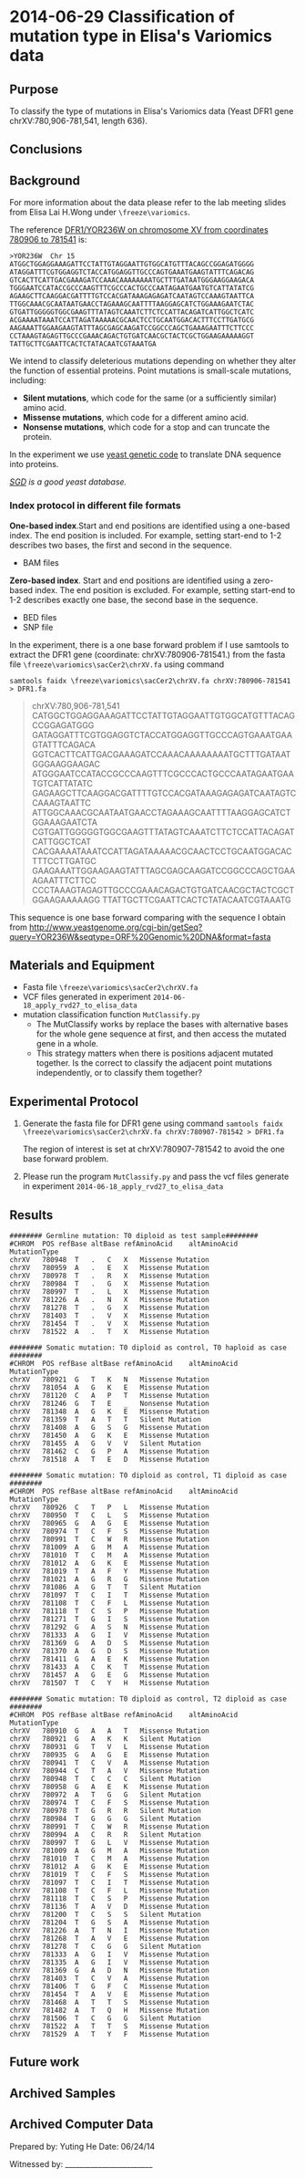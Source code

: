 2014-06-29 Classification of mutation type in Elisa's Variomics data
==============================

Purpose
------------
To classify the type of mutations in Elisa's Variomics data (Yeast DFR1 gene chrXV:780,906-781,541, length 636). 

Conclusions
-----------------

Background
----------------
For more information about the data please refer to the lab meeting slides from Elisa Lai H.Wong under `\freeze\variomics`.

The reference [DFR1/YOR236W on chromosome XV from coordinates 780906 to 781541](http://www.yeastgenome.org/cgi-bin/getSeq?query=YOR236W&seqtype=ORF%20Genomic%20DNA&format=fasta) is:

	>YOR236W  Chr 15  
	ATGGCTGGAGGAAAGATTCCTATTGTAGGAATTGTGGCATGTTTACAGCCGGAGATGGGG
	ATAGGATTTCGTGGAGGTCTACCATGGAGGTTGCCCAGTGAAATGAAGTATTTCAGACAG
	GTCACTTCATTGACGAAAGATCCAAACAAAAAAAATGCTTTGATAATGGGAAGGAAGACA
	TGGGAATCCATACCGCCCAAGTTTCGCCCACTGCCCAATAGAATGAATGTCATTATATCG
	AGAAGCTTCAAGGACGATTTTGTCCACGATAAAGAGAGATCAATAGTCCAAAGTAATTCA
	TTGGCAAACGCAATAATGAACCTAGAAAGCAATTTTAAGGAGCATCTGGAAAGAATCTAC
	GTGATTGGGGGTGGCGAAGTTTATAGTCAAATCTTCTCCATTACAGATCATTGGCTCATC
	ACGAAAATAAATCCATTAGATAAAAACGCAACTCCTGCAATGGACACTTTCCTTGATGCG
	AAGAAATTGGAAGAAGTATTTAGCGAGCAAGATCCGGCCCAGCTGAAAGAATTTCTTCCC
	CCTAAAGTAGAGTTGCCCGAAACAGACTGTGATCAACGCTACTCGCTGGAAGAAAAAGGT
	TATTGCTTCGAATTCACTCTATACAATCGTAAATGA

We intend to classify deleterious mutations depending on whether they alter the function of essential proteins. Point mutations is small-scale mutations, including:

- **Silent mutations**, which code for the same (or a sufficiently similar) amino acid.
- **Missense mutations**, which code for a different amino acid.
- **Nonsense mutations**, which code for a stop and can truncate the protein.

In the experiment we use [yeast genetic code](http://www.ncbi.nlm.nih.gov/Taxonomy/Utils/wprintgc.cgi?mode=c#SG12) to translate DNA sequence into proteins. 

*[SGD](http://www.yeastgenome.org/) is a good yeast database.*

### Index protocol in different file formats
**One-based index**.Start and end positions are identified using a one-based index. The end position is included. For example, setting start-end to 1-2 describes two bases, the first and second in the sequence.

- BAM files

**Zero-based index**. Start and end positions are identified using a zero-based index. The end position is excluded. For example, setting start-end to 1-2 describes exactly one base, the second base in the sequence.

- BED files
- SNP file

In the experiment, there is a one base forward problem if I use samtools to extract the DFR1 gene (coordinate: chrXV:780906-781541.) from the fasta file  `\freeze\variomics\sacCer2\chrXV.fa` using command
	
	samtools faidx \freeze\variomics\sacCer2\chrXV.fa chrXV:780906-781541 > DFR1.fa

>chrXV:780,906-781,541
CATGGCTGGAGGAAAGATTCCTATTGTAGGAATTGTGGCATGTTTACAGCCGGAGATGGG
GATAGGATTTCGTGGAGGTCTACCATGGAGGTTGCCCAGTGAAATGAAGTATTTCAGACA
GGTCACTTCATTGACGAAAGATCCAAACAAAAAAAATGCTTTGATAATGGGAAGGAAGAC
ATGGGAATCCATACCGCCCAAGTTTCGCCCACTGCCCAATAGAATGAATGTCATTATATC
GAGAAGCTTCAAGGACGATTTTGTCCACGATAAAGAGAGATCAATAGTCCAAAGTAATTC
ATTGGCAAACGCAATAATGAACCTAGAAAGCAATTTTAAGGAGCATCTGGAAAGAATCTA
CGTGATTGGGGGTGGCGAAGTTTATAGTCAAATCTTCTCCATTACAGATCATTGGCTCAT
CACGAAAATAAATCCATTAGATAAAAACGCAACTCCTGCAATGGACACTTTCCTTGATGC
GAAGAAATTGGAAGAAGTATTTAGCGAGCAAGATCCGGCCCAGCTGAAAGAATTTCTTCC
CCCTAAAGTAGAGTTGCCCGAAACAGACTGTGATCAACGCTACTCGCTGGAAGAAAAAGG
TTATTGCTTCGAATTCACTCTATACAATCGTAAATG

This sequence is one base forward comparing with the sequence I obtain from http://www.yeastgenome.org/cgi-bin/getSeq?query=YOR236W&seqtype=ORF%20Genomic%20DNA&format=fasta


Materials and Equipment
------------------------------
- Fasta file  `\freeze\variomics\sacCer2\chrXV.fa`
- VCF files generated in experiment `2014-06-18_apply_rvd27_to_elisa_data`
- mutation classification function `MutClassify.py`
	- The MutClassify works by replace the bases with alternative bases for the whole gene sequence at first, and then access the mutated gene in a whole.
	- This strategy matters when there is positions adjacent mutated together. Is the correct to classify the adjacent point mutations independently, or to classify them together?

Experimental Protocol
---------------------------
1. Generate the fasta file for DFR1 gene using command
	`samtools faidx \freeze\variomics\sacCer2\chrXV.fa chrXV:780907-781542 > DFR1.fa`

	The region of interest is set at chrXV:780907-781542 to avoid the one base forward problem.
2. Please run the program `MutClassify.py` and pass the vcf files generate in experiment `2014-06-18_apply_rvd27_to_elisa_data`


Results
-----------	
    ######## Germline mutation: T0 diploid as test sample########
	#CHROM	POS	refBase	altBase	refAminoAcid	altAminoAcid	MutationType
	chrXV	780948	T	.	C	X	Missense Mutation
	chrXV	780959	A	.	E	X	Missense Mutation
	chrXV	780978	T	.	R	X	Missense Mutation
	chrXV	780984	T	.	G	X	Missense Mutation
	chrXV	780997	T	.	L	X	Missense Mutation
	chrXV	781226	A	.	N	X	Missense Mutation
	chrXV	781278	T	.	G	X	Missense Mutation
	chrXV	781403	T	.	V	X	Missense Mutation
	chrXV	781454	T	.	V	X	Missense Mutation
	chrXV	781522	A	.	T	X	Missense Mutation
				
	######## Somatic mutation: T0 diploid as control, T0 haploid as case ########
	#CHROM	POS	refBase	altBase	refAminoAcid	altAminoAcid	MutationType
	chrXV	780921	G	T	K	N	Missense Mutation
	chrXV	781054	A	G	K	E	Missense Mutation
	chrXV	781120	C	A	P	T	Missense Mutation
	chrXV	781246	G	T	E	_	Nonsense Mutation
	chrXV	781348	A	G	K	E	Missense Mutation
	chrXV	781359	T	A	T	T	Silent Mutation
	chrXV	781408	A	G	S	G	Missense Mutation
	chrXV	781450	A	G	K	E	Missense Mutation
	chrXV	781455	A	G	V	V	Silent Mutation
	chrXV	781462	C	G	P	A	Missense Mutation
	chrXV	781518	A	T	E	D	Missense Mutation

	######## Somatic mutation: T0 diploid as control, T1 diploid as case ########
	#CHROM	POS	refBase	altBase	refAminoAcid	altAminoAcid	MutationType
	chrXV	780926	C	T	P	L	Missense Mutation
	chrXV	780950	T	C	L	S	Missense Mutation
	chrXV	780965	G	A	G	E	Missense Mutation
	chrXV	780974	T	C	F	S	Missense Mutation
	chrXV	780991	T	C	W	R	Missense Mutation
	chrXV	781009	A	G	M	A	Missense Mutation
	chrXV	781010	T	C	M	A	Missense Mutation
	chrXV	781012	A	G	K	E	Missense Mutation
	chrXV	781019	T	A	F	Y	Missense Mutation
	chrXV	781021	A	G	R	G	Missense Mutation
	chrXV	781086	A	G	T	T	Silent Mutation
	chrXV	781097	T	C	I	T	Missense Mutation
	chrXV	781108	T	C	F	L	Missense Mutation
	chrXV	781118	T	C	S	P	Missense Mutation
	chrXV	781271	T	G	I	S	Missense Mutation
	chrXV	781292	G	A	S	N	Missense Mutation
	chrXV	781333	A	G	I	V	Missense Mutation
	chrXV	781369	G	A	D	S	Missense Mutation
	chrXV	781370	A	G	D	S	Missense Mutation
	chrXV	781411	G	A	E	K	Missense Mutation
	chrXV	781433	A	C	K	T	Missense Mutation
	chrXV	781457	A	G	E	G	Missense Mutation
	chrXV	781507	T	C	Y	H	Missense Mutation

	######## Somatic mutation: T0 diploid as control, T2 diploid as case ########
	#CHROM	POS	refBase	altBase	refAminoAcid	altAminoAcid	MutationType
	chrXV	780910	G	A	A	T	Missense Mutation
	chrXV	780921	G	A	K	K	Silent Mutation
	chrXV	780931	G	T	V	L	Missense Mutation
	chrXV	780935	G	A	G	E	Missense Mutation
	chrXV	780941	T	C	V	A	Missense Mutation
	chrXV	780944	C	T	A	V	Missense Mutation
	chrXV	780948	T	C	C	C	Silent Mutation
	chrXV	780958	G	A	E	K	Missense Mutation
	chrXV	780972	A	T	G	G	Silent Mutation
	chrXV	780974	T	C	F	S	Missense Mutation
	chrXV	780978	T	G	R	R	Silent Mutation
	chrXV	780984	T	G	G	G	Silent Mutation
	chrXV	780991	T	C	W	R	Missense Mutation
	chrXV	780994	A	C	R	R	Silent Mutation
	chrXV	780997	T	G	L	V	Missense Mutation
	chrXV	781009	A	G	M	A	Missense Mutation
	chrXV	781010	T	C	M	A	Missense Mutation
	chrXV	781012	A	G	K	E	Missense Mutation
	chrXV	781019	T	C	F	S	Missense Mutation
	chrXV	781097	T	C	I	T	Missense Mutation
	chrXV	781108	T	C	F	L	Missense Mutation
	chrXV	781118	T	C	S	P	Missense Mutation
	chrXV	781136	T	A	V	D	Missense Mutation
	chrXV	781200	T	C	S	S	Silent Mutation
	chrXV	781204	T	G	S	A	Missense Mutation
	chrXV	781226	A	T	N	I	Missense Mutation
	chrXV	781268	T	A	V	E	Missense Mutation
	chrXV	781278	T	C	G	G	Silent Mutation
	chrXV	781333	A	G	I	V	Missense Mutation
	chrXV	781335	A	G	I	V	Missense Mutation
	chrXV	781369	G	A	D	N	Missense Mutation
	chrXV	781403	T	C	V	A	Missense Mutation
	chrXV	781406	T	G	F	C	Missense Mutation
	chrXV	781454	T	A	V	E	Missense Mutation
	chrXV	781468	A	T	T	S	Missense Mutation
	chrXV	781482	A	T	Q	H	Missense Mutation
	chrXV	781506	T	C	G	G	Silent Mutation
	chrXV	781522	A	T	T	S	Missense Mutation
	chrXV	781529	A	T	Y	F	Missense Mutation

Future work
------------------------


Archived Samples
-------------------------

Archived Computer Data
------------------------------


Prepared by: Yuting He     Date: 06/24/14


Witnessed by: ________________________
